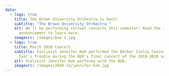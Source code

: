 ```yaml
---
data:
  - logo: true
    title: The Brown University Orchestra is back!
    subtitle: "The Brown University Orchestra "
    alt: We'll be performing virtual concerts this semester! Read the recent
      announcement to learn more.
    imagesrc: /images/buo-1.jpg
  - logo: true
    title: March 2020 Concert
    subtitle: Violinist Jennifer Koh performed the Barber Violin Concerto and Vijay
      Iyer's Trouble during the BUO's final concert of the 2019-2020 season.
    alt: Violinist Jennifer Koh performs with the BUO.
    imagesrc: /images/2020-12/jennifer-koh.jpg
---
```

